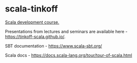 # scala-tinkoff

[Scala development course.](https://github.com/tinkoff-scala/currency-converter-and-collections-DanTrofimov)

Presentations from lectures and seminars are available here - https://tinkoff-scala.github.io/.

SBT documentation - https://www.scala-sbt.org/

Scala docs - https://docs.scala-lang.org/tour/tour-of-scala.html
